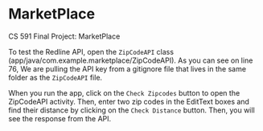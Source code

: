 # MarketPlace
CS 591 Final Project: MarketPlace

To test the Redline API, open the `ZipCodeAPI` class (app/java/com.example.marketplace/ZipCodeAPI). As you can see on line 76, We
are pulling the API key from a gitignore file that lives in the same folder as the `ZipCodeAPI` file.

When you run the app, click on the `Check Zipcodes` button to open the ZipCodeAPI activity. Then, enter two zip codes in the 
EditText boxes and find their distance by clicking on the `Check Distance` button. Then, you will see the response from the API.
